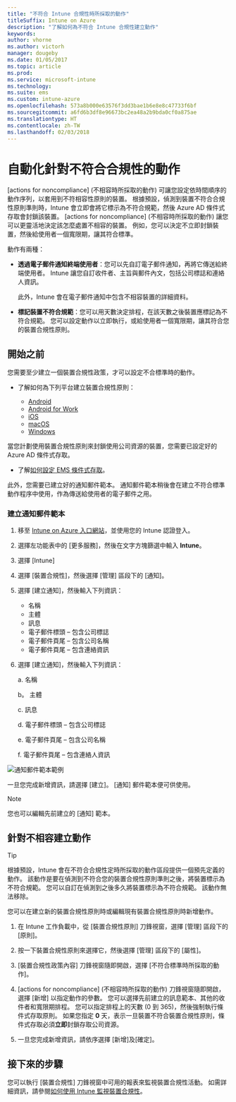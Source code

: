 ```yaml
---
title: "不符合 Intune 合規性時所採取的動作"
titleSuffix: Intune on Azure
description: "了解如何為不符合 Intune 合規性建立動作"
keywords: 
author: vhorne
ms.author: victorh
manager: dougeby
ms.date: 01/05/2017
ms.topic: article
ms.prod: 
ms.service: microsoft-intune
ms.technology: 
ms.suite: ems
ms.custom: intune-azure
ms.openlocfilehash: 573a8b000e63576f3dd3bae1b6e8e8c47733f6bf
ms.sourcegitcommit: a6fd6b3df8e96673bc2ea48a2b9bda0cf0a875ae
ms.translationtype: HT
ms.contentlocale: zh-TW
ms.lasthandoff: 02/03/2018
---
```

# <a name="automate-actions-for-noncompliance"></a>自動化針對不符合合規性的動作

[actions for noncompliance] (不相容時所採取的動作) 可讓您設定依時間順序的動作序列，以套用到不符相容性原則的裝置。 根據預設，偵測到裝置不符合合規性原則準則時，Intune 會立即會將它標示為不符合規範，然後 Azure AD 條件式存取會封鎖該裝置。 [actions for noncompliance] (不相容時所採取的動作) 讓您可以更靈活地決定該怎麼處置不相容的裝置。 例如，您可以決定不立即封鎖裝置，然後給使用者一個寬限期，讓其符合標準。

動作有兩種：

-   **透過電子郵件通知終端使用者**：您可以先自訂電子郵件通知，再將它傳送給終端使用者。 Intune 讓您自訂收件者、主旨與郵件內文，包括公司標誌和連絡人資訊。

    此外，Intune 會在電子郵件通知中包含不相容裝置的詳細資料。

-   **標記裝置不符合規範**：您可以用天數決定排程，在該天數之後裝置應標記為不符合規範。 您可以設定動作以立即執行，或給使用者一個寬限期，讓其符合您的裝置合規性原則。

## <a name="before-you-begin"></a>開始之前

您需要至少建立一個裝置合規性政策，才可以設定不合標準時的動作。 

- 了解如何為下列平台建立裝置合規性原則：

    -   [Android](compliance-policy-create-android.md)
    -   [Android for Work](compliance-policy-create-android-for-work.md)
    -   [iOS](compliance-policy-create-ios.md)
    -   [macOS](compliance-policy-create-mac-os.md)
    -   [Windows](compliance-policy-create-windows.md)

當您計劃使用裝置合規性原則來封鎖使用公司資源的裝置，您需要已設定好的 Azure AD 條件式存取。 

- 了解[如何設定 EMS 條件式存取](https://docs.microsoft.com/azure/active-directory/active-directory-conditional-access)。

此外，您需要已建立好的通知郵件範本。 通知郵件範本稍後會在建立不符合標準動作程序中使用，作為傳送給使用者的電子郵件之用。

### <a name="to-create-a-notification-message-template"></a>建立通知郵件範本

1. 移至 [Intune on Azure 入口網站](https://portal.azure.com)，並使用您的 Intune 認證登入。
2. 選擇左功能表中的 [更多服務]，然後在文字方塊篩選中輸入 **Intune**。
3. 選擇 [Intune]
4. 選擇 [裝置合規性]，然後選擇 [管理] 區段下的 [通知]。
5. 選擇 [建立通知]，然後輸入下列資訊：
    - 名稱
    - 主體
    - 訊息
    - 電子郵件標頭 – 包含公司標誌
    - 電子郵件頁尾 – 包含公司名稱
    - 電子郵件頁尾 – 包含連絡資訊

5. 選擇 [建立通知]，然後輸入下列資訊：

    a. 名稱

    b。 主體

    c.  訊息

    d. 電子郵件標頭 – 包含公司標誌

    e. 電子郵件頁尾 – 包含公司名稱

    f. 電子郵件頁尾 – 包含連絡人資訊

![通知郵件範本範例](./media/actionsfornoncompliance-1.PNG)

一旦您完成新增資訊，請選擇 [建立]。 [通知] 郵件範本便可供使用。

> [!NOTE]
> 您也可以編輯先前建立的 [通知] 範本。

## <a name="to-create-actions-for-noncompliance"></a>針對不相容建立動作

> [!TIP]
> 根據預設，Intune 會在不符合合規性定時所採取的動作區段提供一個預先定義的動作。 該動作是要在偵測到不符合您的裝置合規性原則準則之後，將裝置標示為不符合規範。 您可以自訂在偵測到之後多久將裝置標示為不符合規範。 該動作無法移除。

您可以在建立新的裝置合規性原則時或編輯現有裝置合規性原則時新增動作。

1.  在 Intune 工作負載中，從 [裝置合規性原則] 刀鋒視窗，選擇 [管理] 區段下的 [原則]。

2.  按一下裝置合規性原則來選擇它，然後選擇 [管理] 區段下的 [屬性]。

3.  [裝置合規性政策內容] 刀鋒視窗隨即開啟，選擇 [不符合標準時所採取的動作]。

4.  [actions for noncompliance] (不相容時所採取的動作) 刀鋒視窗隨即開啟，選擇 [新增] 以指定動作的參數。 您可以選擇先前建立的訊息範本、其他的收件者和寬限期排程。 您可以指定排程上的天數 (0 到 365)，然後強制執行條件式存取原則。 如果您指定 **0** 天，表示一旦裝置不符合裝置合規性原則，條件式存取必須**立即**封鎖存取公司資源。

5.  一旦您完成新增資訊，請依序選擇 [新增]及[確定]。

## <a name="next-steps"></a>接下來的步驟
您可以執行 [裝置合規性] 刀鋒視窗中可用的報表來監視裝置合規性活動。 如需詳細資訊，請參閱[如何使用 Intune 監視裝置合規性](device-compliance-monitor.md)。
